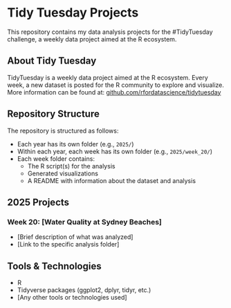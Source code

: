 # Tidy Tuesday Projects

This repository contains my data analysis projects for the #TidyTuesday challenge, a weekly data project aimed at the R ecosystem.

## About Tidy Tuesday

TidyTuesday is a weekly data project aimed at the R ecosystem. Every week, a new dataset is posted for the R community to explore and visualize. More information can be found at: [github.com/rfordatascience/tidytuesday](https://github.com/rfordatascience/tidytuesday)

## Repository Structure

The repository is structured as follows:
- Each year has its own folder (e.g., `2025/`)
- Within each year, each week has its own folder (e.g., `2025/week_20/`)
- Each week folder contains:
  - The R script(s) for the analysis
  - Generated visualizations
  - A README with information about the dataset and analysis

## 2025 Projects

### Week 20: [Water Quality at Sydney Beaches]
- [Brief description of what was analyzed]
- [Link to the specific analysis folder]

## Tools & Technologies

- R
- Tidyverse packages (ggplot2, dplyr, tidyr, etc.)
- [Any other tools or technologies used]
